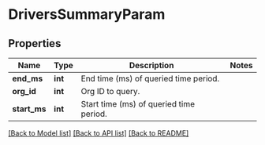 # DriversSummaryParam

## Properties
Name | Type | Description | Notes
------------ | ------------- | ------------- | -------------
**end_ms** | **int** | End time (ms) of queried time period. | 
**org_id** | **int** | Org ID to query. | 
**start_ms** | **int** | Start time (ms) of queried time period. | 

[[Back to Model list]](../README.md#documentation-for-models) [[Back to API list]](../README.md#documentation-for-api-endpoints) [[Back to README]](../README.md)


